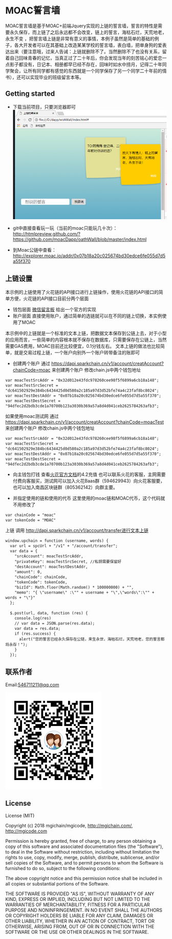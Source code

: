 #  MOAC誓言墙
MOAC誓言墙是基于MOAC+前端Jquery实现的上链的誓言墙，誓言的特性是需要永久保存，而上链了之后永远都不会改变，链上的誓言，海枯石烂，天荒地老，永生不变 ，把誓言墙上链是非常有意义的事情，本例子虽然是简单的基础的例子，各大开发者可以在其基础上改造某某学校的誓言墙，表白墙，把单身狗的爱表达出来（要注意哦，过来人告诫：上链就删除不了。当然删除不了也没有关系，留着自己回味青春的记忆，当真正过了二十年后，你会发现当年的刻苦铭心的爱恋一点影子都没有，日记本、相册都早已经不存在，回味时如水中捞月，记得二十年同学聚会，让所有同学都有感觉的东西就是一个同学保存了另一个同学二十年前的情书），还可以实现毕业的班级留言本等。

## Getting started
- 下载当前项目，只要浏览器即可
![查看页面](./show.png)
  
 - git中直接查看玩一玩（当前的moac只能玩几十次）： http://htmlpreview.github.com/?https://github.com/moacDapp/oathWall/blob/master/index.html

 - 到Moac公链中查看：http://explorer.moac.io/addr/0x07b18a20c025674bd30edce6fe055d7d5a55f370
## 上链设置
本示例的上链使用了火花链的API接口进行上链操作，使用火花链的API接口的简单方便，火花链的API接口目前分两个层面
- 钱包层面  <a href="https://github.com/sparkChainBaas/wechatMsg">微信留言板</a> 给出一个官方的实现
- 账户层面  直接使用账户，通过简单的选链就可以在不同的链上切换，本实例使用了MOAC

本示例中的上链就是一个标准的文本上链，把数据文本保存到公链上去，对于小型的应用而言，一些简单的内容根本就不保存在数据库，只需要保存在公链上，当然需要GAS费用，MOAC目前还比较便宜，0.1分钱左右。
文本上链的做法也比较简单，就是交易过程上链，一个账户向别外一个账户转带备注的账即可

- 创建两个账户
 通过 https://dapi.sparkchain.cn/v1/account/creatAccount?chainCode=moac 来创建两个账户
 修改chain.js中两个钱包地址
 ```
 var moacTestSrcAddr = "0x32d012e43fdc978260cee98f5f6899a6cb18a148";
 var moacTestSrcSecret = "dc641502929e384bc6434425d0d580a2c185a97d3d52bfe74a4c23faf8bc8024";
 var moacTestDestAddr = "0x07b18a20c025674bd30edce6fe055d7d5a55f370";
 var moacTestDestSecret = "94dfec2d2bdb3cde1a70700b123a3030b369a57a8d4d041ceb2625784263afb3";
 ```
 如果使用moac测试网
  通过 https://dapi.sparkchain.cn/v1/account/creatAccount?chainCode=moacTest 来创建两个账户
 修改chain.js中两个钱包地址
 ```
 var moacTestSrcAddr = "0x32d012e43fdc978260cee98f5f6899a6cb18a148";
 var moacTestSrcSecret = "dc641502929e384bc6434425d0d580a2c185a97d3d52bfe74a4c23faf8bc8024";
 var moacTestDestAddr = "0x07b18a20c025674bd30edce6fe055d7d5a55f370";
 var moacTestDestSecret = "94dfec2d2bdb3cde1a70700b123a3030b369a57a8d4d041ceb2625784263afb3";
```

- 向主钱包打钱
   查看<a href=" https://github.com/sparkChainBaas/baas/blob/master/doc/v0.9.8/chapter04.md">火花官方文档</a>的4.2充值
   也可以联系火花的客服，主网需要付费向客服买，测试网可以加入火花Baas群（594629943）向火花客服要，也可以加入南昌区块链群（805362142）向群主要。

- 并指定使用的链和使用的代币
这里使用的moac链和MOAC代币，这个代码就不用修改了
```
var chainCode = "moac"
var tokenCode = "MOAC"
```

上链 调用  http://dapi.sparkchain.cn/v1/account/transfer进行文本上链
```
window.upchain = function (username, words) {
  var url = spcUrl + "/v1" + "/account/transfer";
  var data = {
    "srcAccount": moacTestSrcAddr,
    "privateKey": moacTestSrcSecret, //私钥需要保留好
    "destAccount": moacTestDestAddr,
    "amount": 0,
    "chainCode": chainCode,
    "tokenCode": tokenCode,
    "bizId": Math.floor(Math.random() * 100000000) + "",
    "memo": "{ \"username\" :\"" + username + "\",\"words\":\"" + words + "\"}"
  };

  $.post(url, data, function (res) {
    console.log(res)
    // var data = JSON.parse(res.data);
    var data = res.data;
    if (res.success) {
      alert("您的誓言已经永久保存在公链，来生永世，海枯石烂，天荒地老，您的誓言都将永存！");
    }
  });
```

## 联系作者
   Email:546711211@qq.com

![查看页面](./1529454504499.png)

## License
License (MIT)

Copyright (c) 2018  mgichain/mgicode, http://mgichain.com/, http://mgicode.com

Permission is hereby granted, free of charge, to any person obtaining a copy of this software and associated documentation files (the "Software"), to deal in the Software without restriction, including without limitation the rights to use, copy, modify, merge, publish, distribute, sublicense, and/or sell copies of the Software, and to permit persons to whom the Software is furnished to do so, subject to the following conditions:

The above copyright notice and this permission notice shall be included in all copies or substantial portions of the Software.

THE SOFTWARE IS PROVIDED "AS IS", WITHOUT WARRANTY OF ANY KIND, EXPRESS OR IMPLIED, INCLUDING BUT NOT LIMITED TO THE WARRANTIES OF MERCHANTABILITY, FITNESS FOR A PARTICULAR PURPOSE AND NONINFRINGEMENT. IN NO EVENT SHALL THE AUTHORS OR COPYRIGHT HOLDERS BE LIABLE FOR ANY CLAIM, DAMAGES OR OTHER LIABILITY, WHETHER IN AN ACTION OF CONTRACT, TORT OR OTHERWISE, ARISING FROM, OUT OF OR IN CONNECTION WITH THE SOFTWARE OR THE USE OR OTHER DEALINGS IN THE SOFTWARE.

